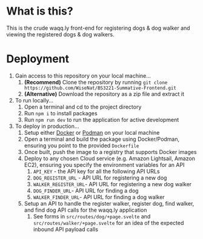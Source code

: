 # What is this?
This is the crude waqq.ly front-end for registering dogs & dog walker and viewing the registered dogs & dog walkers.

# Deployment
1. Gain access to this repository on your local machine...
    1. **(Recommend)** Clone the repository by running `git clone https://github.com/WiseNat/BS3221-Summative-Frontend.git`
    2. **(Alternative)** Download the repository as a zip file and extract it
3. To run locally...
    1. Open a terminal and cd to the project directory
    2. Run `npm i` to install packages
    3. Run `npm run dev` to run the application for active development
4. To deploy in production...
    1. Setup either [Docker](https://www.docker.com/) or [Podman](https://podman.io/) on your local machine
    2. Open a terminal and build the package using Docker/Podman, ensuring you point to the provided `Dockerfile`
    4. Once built, push the image to a registry that supports Docker images
    5. Deploy to any chosen Cloud service (e.g. Amazon Lightsail, Amazon EC2), ensuring you specify the environment variables for an API
        1. `API_KEY` - the API key for all the following API URLs
        2. `DOG_REGISTER_URL` - API URL for registering a new dog
        3. `WALKER_REGISTER_URL`- API URL for registering a new dog walker
        4. `DOG_FINDER_URL`- API URL for finding a dog
        5. `WALKER_FINDER_URL`- API URL for finding a dog walker
    7. Setup an API to handle the register walker, register dog, find walker, and find dog API calls for the waqq.ly application
        1. See forms in `src/routes/dog/+page.svelte` and `src/routes/walker/+page.svelte` for an idea of the expected inbound API payload calls

